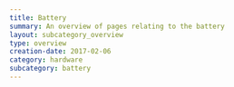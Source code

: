 ```yaml
---
title: Battery
summary: An overview of pages relating to the battery
layout: subcategory_overview
type: overview
creation-date: 2017-02-06
category: hardware
subcategory: battery
---
```


